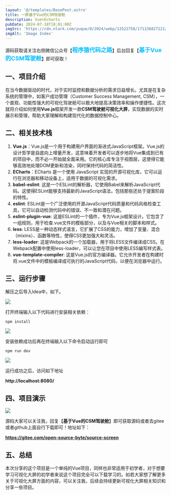 ```yaml
---
layout: '@/templates/BasePost.astro'
title: 一款基于Vue的CSM驾驶舱
description: Vue+Echarts
pubDate: 2024-07-18T18:01:00Z
imgSrc: 'https://cdn.nlark.com/yuque/0/2024/webp/12522758/1711368271212-acf0c45f-30af-4453-af4b-d1949734ab0c.webp#averageHue=%230f1c32&clientId=u715f47a1-894f-4&from=paste&id=CgyN2&originHeight=608&originWidth=1080&originalType=url&ratio=1.25&rotation=0&showTitle=false&status=done&style=none&taskId=u18f93126-87ab-43bd-9e3a-0b6cad5a287&title='
imgAlt: 'Image Index'
---
```


<meta name="referrer" content="no-referrer" />


源码获取请关注右侧微信公众号【<span style="font-weight: bold;text-align:left;font-size: 18px;color:#00bfff">程序猿代码之路</span>】后台回复【<span style="font-weight: bold;text-align:left;font-size: 18px;color:#00bfff">基于Vue的CSM驾驶舱</span>】即可获取！


## 一、项目介绍


在当今数据驱动的时代，对于实时监控和数据分析的需求日益增长。尤其是在复杂系统的管理中，如客户成功管理（Customer Success Management, CSM），一个直观、功能性强大的可视化驾驶舱可以极大地提高决策效率和操作便捷性。这次就将介绍如何使用**Vue.js**框架开发一款**CSM驾驶舱可视化大屏**，实现数据的实时展示和管理，帮助大家理解和构建现代化的数据控制中心。

## **二、相关技术栈**

1. **Vue.js**：Vue.js是一个用于构建用户界面的渐进式JavaScript框架。Vue.js的设计哲学是自底向上增量开发，这意味着开发者可以逐步地将Vue集成到已有的项目中，而不必一开始就全面采用。它的核心库专注于视图层，这使得它能够高效地处理DOM更新和渲染，同时保持代码的简洁性。
2. **ECharts**：ECharts 是一个使用 JavaScript 实现的开源可视化库，它可以运行在浏览器和移动设备上，适用于数据的可视化需求。
3. **babel-eslint**: 这是一个ESLint的解析器，它使用Babel来解析JavaScript代码。这使得ESLint能够支持最新的JavaScript语法，包括那些还处于提案阶段的特性。
4. **eslint**: ESLint是一个广泛使用的开源JavaScript代码质量和代码风格检查工具，它可以自动检测代码中的错误、不一致和潜在问题。
5. **eslint-plugin-vue**: 这是ESLint的一个插件，专为Vue.js框架设计。它包含了一组规则，用于检查.vue文件的模板部分，以及与Vue相关的脚本和样式。
6. **less**: LESS是一种动态样式语言，它扩展了CSS的能力，增加了变量、混合（mixins）、函数等特性，使得CSS更加强大和灵活。
7. **less-loader**: 这是Webpack的一个加载器，用于将LESS文件编译成CSS。在Webpack配置中使用less-loader，可以让您在项目中使用LESS编写样式表。
8. **vue-template-compiler**: 这是Vue.js的官方编译器。它允许开发者在构建时将.vue文件中的模板编译成可执行的JavaScript代码，以便在浏览器中运行。

## **三、运行步骤**


解压之后导入Idea中，如下。

![](https://cdn.nlark.com/yuque/0/2024/webp/12522758/1711368271206-77ad9b4e-0262-4534-91a3-4e81a70d7d5c.webp#averageHue=%23edeef2&clientId=u715f47a1-894f-4&from=paste&id=u9fbb785e&originHeight=531&originWidth=1080&originalType=url&ratio=1.25&rotation=0&showTitle=false&status=done&style=none&taskId=u7d65f456-735f-4946-bd9f-358d1f92789&title=)

打开终端输入以下代码进行安装相关依赖：
```
npm install
```

![](https://cdn.nlark.com/yuque/0/2024/webp/12522758/1711368271217-0b8c2b71-18e4-4750-a3a6-ba3f93d594f9.webp#averageHue=%23d9e3e2&clientId=u715f47a1-894f-4&from=paste&id=ua3b0f585&originHeight=555&originWidth=1080&originalType=url&ratio=1.25&rotation=0&showTitle=false&status=done&style=none&taskId=u30322b35-47ce-4445-9f5a-04f51c73584&title=)

安装依赖成功后再在终端输入以下命令启动运行即可
```
npm run dev
```

![](https://cdn.nlark.com/yuque/0/2024/webp/12522758/1711368271219-f78eef1d-b5d1-4856-b9cc-fff725b91ba5.webp#averageHue=%23dae8de&clientId=u715f47a1-894f-4&from=paste&id=u001a83e4&originHeight=564&originWidth=1080&originalType=url&ratio=1.25&rotation=0&showTitle=false&status=done&style=none&taskId=ua7956f35-59f2-40f4-a909-495d53855c2&title=)

运行成功之后，访问如下地址

**http://localhost:8080/**

## **四、项目演示**

![](https://cdn.nlark.com/yuque/0/2024/webp/12522758/1711368271212-acf0c45f-30af-4453-af4b-d1949734ab0c.webp#averageHue=%230f1c32&clientId=u715f47a1-894f-4&from=paste&id=ub4f25ef2&originHeight=608&originWidth=1080&originalType=url&ratio=1.25&rotation=0&showTitle=false&status=done&style=none&taskId=u18f93126-87ab-43bd-9e3a-0b6cad5a287&title=)

源码大家可以关注我，回复【**基于Vue的CSM驾驶舱**】即可获取源码或者去gitee或者github上面自行下载即可！地址如下：

**https://gitee.com/open-source-byte/source-screen**

## **五、总结**

本次分享的这个项目是一个单纯的Vue项目，同样也非常适用于初学者，对于想要学习可视化大屏的初学者来说这个项目完全可以下载学习的。如若大家想了解更多关于可视化大屏方面的内容，可以关注我，后续会持续更新可视化大屏相关知识和分享一些项目。
